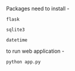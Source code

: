 Packages need to install - 

	flask
 
	sqlite3
 
	datetime

to run web application - 

	python app.py
